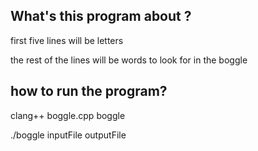 ## What's this program about ?
first five lines will be letters

the rest of the lines will be words to look for in the boggle

## how to run the program?
clang++ boggle.cpp boggle

./boggle inputFile outputFile
